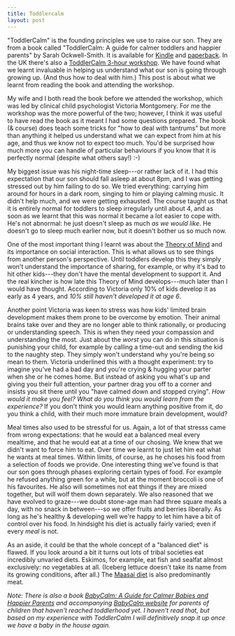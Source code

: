 ```yaml
---
title: Toddlercalm
layout: post
---
```


"ToddlerCalm" is the founding principles we use to raise our son. They
are from a book called "ToddlerCalm: A guide for calmer toddlers and
happier parents" by Sarah Ockwell-Smith. It is available for
[Kindle][] and [paperback][].  In the UK there's also a
[ToddlerCalm 3-hour workshop][workshop]. We have found what we learnt
invaluable in helping us understand what our son is going through
growing up. (And thus how to deal with him.)  This post is about what
we learnt from reading the book and attending the workshop.

[Kindle]: http://www.amazon.co.uk/ToddlerCalm-calmer-toddlers-happier-parents-ebook/dp/B00CQ5R186/ref=sr_1_1?s=books&ie=UTF8&qid=1394282509&sr=1-1&keywords=toddlercalm
[paperback]: http://www.amazon.co.uk/ToddlerCalm-calmer-toddlers-happier-parents/dp/0349401055/ref=tmm_pap_title_0?ie=UTF8&qid=1394282509&sr=1-1
[workshop]: http://toddlercalm.co.uk/pages/parent_classes.html

My wife and I both read the book before we attended the workshop,
which was led by clinical child psychologist Victoria Montgomery.  For
me the workshop was the more powerful of the two; however, I think it
was useful to have read the book as it meant I had some questions
prepared. The book (& course) does teach some tricks for "how to deal
with tantrums" but more than anything it helped us understand what we
can expect from him at his age, and thus we know not to expect too
much. You'd be surprised how much more you can handle of particular
behaviours if you know that it is perfectly normal (despite what
others say!) :-)

My biggest issue was his night-time sleep---or rather lack of it. I
had this expectation that our son should fall asleep at about 8pm, and
I was getting stressed out by him failing to do so. We tried
everything: carrying him around for hours in a dark room, singing to
him or playing calming music. It didn't help much, and we were getting
exhausted. The course taught us that it is entirely normal for
toddlers to sleep irregularly until about 4, and as soon as we learnt
that this was normal it became a lot easier to cope with. He's not
abnormal: he just doesn't sleep as much *as we would like*. He doesn't
go to sleep much earlier now, but it doesn't bother us so much now.

One of the most important thing I learnt was about the
[Theory of Mind](http://en.wikipedia.org/wiki/Theory_of_mind) and its
importance on social interaction. This is what allows us to see things
from another person's perspective. Until toddlers develop this they
simply won't understand the importance of sharing, for example, or why
it's bad to hit other kids---they don't have the mental development to
support it. And the real kincher is how late this Theory of Mind
develops---much later than I would have thought. According to Victoria
only 10% of kids develop it as early as 4 years, and *10% still haven't
developed it at age 6*.

Another point Victoria was keen to stress was how kids' limited brain
development makes them prone to be overcome by emotion. Their animal
brains take over and they are no longer able to think rationally, or
producing or understanding speech. This is when they need your
compassion and understanding the most. Just about the *worst* you can
do in this situation is punishing your child, for example by calling a
time-out and sending the kid to the naughty step. They simply won't
understand why you're being so mean to them. Victoria underlined this
with a thought experiment: try to imagine you've had a bad day and
you're crying & hugging your parter when she or he comes home. But
instead of asking you what's up and giving you their full attention,
your partner drag you off to a corner and insists you sit there until
you "have calmed down and stopped crying". *How would it make you
feel?  What do you think you would learn from the experience?* If you
don't think you would learn anything positive from it, do you think a
child, with their much more immature brain development, would?

Meal times also used to be stressful for us. Again, a lot of that
stresss came from wrong expectations: that he would eat a balanced
meal every mealtime, and that he would eat at a time of our chosing.
We knew that we didn't want to force him to eat. Over time we learnt
to just let him eat what he wants at meal times. Within limits, of
course, as he choses his food from a selection of foods we
provide. One interesting thing we've found is that our son goes
through phases exploring certain types of food. For example he refused
anything green for a while, but at the moment broccoli is one of his
favourites. He also will sometimes not eat things if they are mixed
together, but will wolf them down separately. We also reasoned that we
have evolved to graze---we doubt stone-age man had three square meals
a day, with no snack in between---so we offer fruits and berries
liberally. As long as he's healthy & developing well we're happy to
let him have a bit of control over his food.  In hindsight his diet is
actually fairly varied; even if every *meal* is not.

As an aside, it could be that the whole concept of a "balanced diet"
is flawed. If you look around a bit it turns out lots of tribal
societies eat incredibly unvaried diets. Eskimos, for example, eat
fish and sealfat almost exclusively: no vegetables at all. (Iceberg
lettuce doesn't take its name from its growing conditions, after all.)
The [Maasai diet](http://en.wikipedia.org/wiki/Maasai_people#Diet) is
also predominantly meat.

*Note: There is also a book
[BabyCalm: A Guide for Calmer Babies and Happier Parents][babybook]
and accompanying [BabyCalm website](http://babycalm.co.uk) for parents
of children that haven't reached toddlerhood yet. I haven't read that,
but based on my experience with ToddlerCalm I will definitively snap
it up once we have a baby in the house again.*

[babybook]: http://www.amazon.co.uk/BabyCalm-Calmer-Babies-Happier-Parents-ebook/dp/B008IQY7PW/ref=sr_1_1?ie=UTF8&qid=1403733078&sr=8-1&keywords=babycalm

